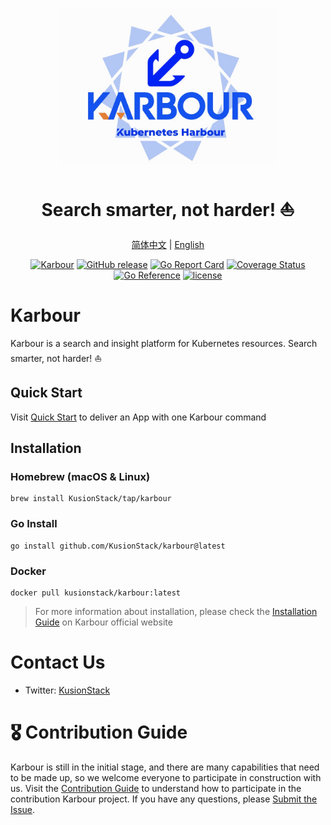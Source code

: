 <div align="center">
<p></p><p></p>
<p>
    <img height="250px" src="docs/logo.jpg">
</p>
<h1>Search smarter, not harder! ⛵️</h1>

[简体中文](https://github.com/KusionStack/karbour/blob/main/README-zh.md) | [English](https://github.com/KusionStack/karbour/blob/main/README.md) 

[![Karbour](https://github.com/KarbourStack/karbour/actions/workflows/release.yaml/badge.svg)](https://github.com/KarbourStack/karbour/actions/workflows/release.yaml)
[![GitHub release](https://img.shields.io/github/release/KusionStack/karbour.svg)](https://github.com/KusionStack/karbour/releases)
[![Go Report Card](https://goreportcard.com/badge/github.com/KusionStack/karbour)](https://goreportcard.com/report/github.com/KusionStack/karbour)
[![Coverage Status](https://coveralls.io/repos/github/KusionStack/karbour/badge.svg)](https://coveralls.io/github/KusionStack/karbour)
[![Go Reference](https://pkg.go.dev/badge/github.com/KusionStack/karbour.svg)](https://pkg.go.dev/github.com/KusionStack/karbour)
[![license](https://img.shields.io/github/license/KusionStack/karbour.svg)](https://github.com/KusionStack/karbour/blob/main/LICENSE)
</div>

# Karbour

Karbour is a search and insight platform for Kubernetes resources. Search smarter, not harder! ⛵️

<!-- ## Key Features -->

<!-- - **App Whole Lifecycle Management**: Manage App from the first code to production-ready with [Karbour](https://github.com/KarbourStack/karbour) and [Konfig](https://github.com/KarbourStack/konfig) -->
<!-- - **Self-Service**: Enable App Dev self-service capabilities and help them cooperate with SRE and Platform Dev efficiently -->
<!-- - **Hybrid Resources Operation**: Orchestrate hybrid runtime resources such as Kubernetes, clouds and customized infrastructures in a unified way -->
<!-- - **Vendor Agnostic**: Write once, render dynamically, deliver to any cloud -->

<!-- <div align="center"> -->

<!-- ![arch](docs/arch.png) -->
<!-- </div> -->

## Quick Start
Visit [Quick Start](https://karbour.com/docs/user_docs/getting-started) to deliver an App with one Karbour command

## Installation

### Homebrew (macOS & Linux)

```shell
brew install KusionStack/tap/karbour
```

### Go Install

```shell
go install github.com/KusionStack/karbour@latest
```

### Docker

```
docker pull kusionstack/karbour:latest
```

> For more information about installation, please check the [Installation Guide](https://karbour.com/docs/user_docs/getting-started/install) on Karbour official website

# Contact Us
- Twitter: [KusionStack](https://twitter.com/KusionStack)
<!-- - Slack: [Kusionstack](https://join.slack.com/t/karbour/shared_invite/zt-19lqcc3a9-_kTNwagaT5qwBE~my5Lnxg) -->
<!-- - DingTalk (Chinese): 42753001 -->
<!-- - Wechat Group (Chinese) -->

  <!-- <img src="docs/wx_spark.jpg" width="200" height="200"/> -->


# 🎖︎ Contribution Guide

Karbour is still in the initial stage, and there are many capabilities that need to be made up, so we welcome everyone to participate in construction with us. Visit the [Contribution Guide](docs/contributing.md) to understand how to participate in the contribution Karbour project. If you have any questions, please [Submit the Issue](https://github.com/KusionStack/karbour/issues).
